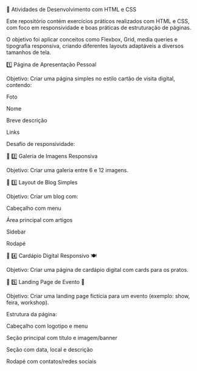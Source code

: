 📘 Atividades de Desenvolvimento com HTML e CSS

Este repositório contém exercícios práticos realizados com HTML e CSS, com foco em responsividade e boas práticas de estruturação de páginas.

O objetivo foi aplicar conceitos como Flexbox, Grid, media queries e tipografia responsiva, criando diferentes layouts adaptáveis a diversos tamanhos de tela.

1️⃣ Página de Apresentação Pessoal

Objetivo: Criar uma página simples no estilo cartão de visita digital, contendo:

Foto

Nome

Breve descrição

Links

Desafio de responsividade:

🔹 2️⃣ Galeria de Imagens Responsiva

Objetivo: Criar uma galeria entre 6 e 12 imagens.

🔹 3️⃣ Layout de Blog Simples

Objetivo: Criar um blog com:

Cabeçalho com menu

Área principal com artigos

Sidebar

Rodapé

🔹 4️⃣ Cardápio Digital Responsivo 🍽️

Objetivo: Criar uma página de cardápio digital com cards para os pratos.


🔹 5️⃣ Landing Page de Evento 🎉

Objetivo: Criar uma landing page fictícia para um evento (exemplo: show, feira, workshop).

Estrutura da página:

Cabeçalho com logotipo e menu

Seção principal com título e imagem/banner

Seção com data, local e descrição

Rodapé com contatos/redes sociais
